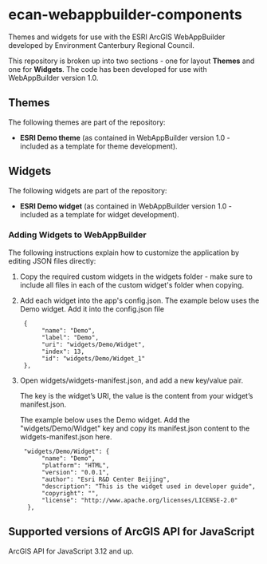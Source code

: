# ecan-webappbuilder-components #
Themes and widgets for use with the ESRI ArcGIS WebAppBuilder developed by Environment Canterbury Regional Council.

This repository is broken up into two sections - one for layout **Themes** and one for **Widgets**.  The code has been developed for use with WebAppBuilder version 1.0. 

## Themes ##

The following themes are part of the repository:


- **ESRI Demo theme** (as contained in WebAppBuilder version 1.0 - included as a template for theme development).




## Widgets ##
 
The following widgets are part of the repository:

- **ESRI Demo widget** (as contained in WebAppBuilder version 1.0 - included as a template for widget development).

### Adding Widgets to WebAppBuilder ###

The following instructions explain how to customize the application by editing JSON files directly:

1. Copy the required custom widgets in the widgets folder - make sure to include all files in each of the custom widget's folder when copying. 
2. Add each widget into the app's config.json.
 The example below uses the Demo widget. Add it into the config.json file

		{
		     "name": "Demo",
		     "label": "Demo",
		     "uri": "widgets/Demo/Widget",
		     "index": 13,
		     "id": "widgets/Demo/Widget_1"
		},

1. Open widgets/widgets-manifest.json, and add a new key/value pair. 

	The key is the widget’s URI, the value is the content from your widget’s manifest.json.

	The example below uses the Demo widget. Add the "widgets/Demo/Widget" key and copy its manifest.json content to the widgets-manifest.json here.

		"widgets/Demo/Widget": { 
		     "name": "Demo", 
		     "platform": "HTML", 
		     "version": "0.0.1", 
		     "author": "Esri R&D Center Beijing", 
		     "description": "This is the widget used in developer guide", 
		     "copyright": "", 
		     "license": "http://www.apache.org/licenses/LICENSE-2.0" 
		 },

## Supported versions of ArcGIS API for JavaScript ##
ArcGIS API for JavaScript 3.12 and up.

